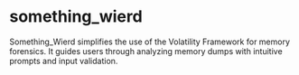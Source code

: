 # something_wierd
Something_Wierd simplifies the use of the Volatility Framework for memory forensics. It guides users through analyzing memory dumps with intuitive prompts and input validation.
